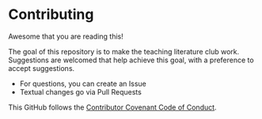# Contributing

Awesome that you are reading this!

The goal of this repository is to make the teaching literature club work.
Suggestions are welcomed that help achieve this goal,
with a preference to accept suggestions.

- For questions, you can create an Issue
- Textual changes go via Pull Requests

This GitHub follows the
[Contributor Covenant Code of Conduct](code_of_conduct.md).

